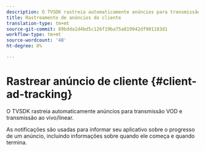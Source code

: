 ```yaml
---
description: O TVSDK rastreia automaticamente anúncios para transmissão VOD e transmissão ao vivo/linear.
title: Rastreamento de anúncios do cliente
translation-type: tm+mt
source-git-commit: 89bdda1d4bd5c126f19ba75a819942df901183d1
workflow-type: tm+mt
source-wordcount: '48'
ht-degree: 0%

---
```



# Rastrear anúncio de cliente {#client-ad-tracking}

O TVSDK rastreia automaticamente anúncios para transmissão VOD e transmissão ao vivo/linear.

As notificações são usadas para informar seu aplicativo sobre o progresso de um anúncio, incluindo informações sobre quando ele começa e quando termina.